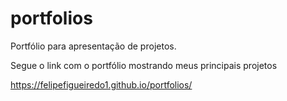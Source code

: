 # portfolios
Portfólio para apresentação de projetos.

Segue o link com o portfólio mostrando meus principais projetos 

https://felipefigueiredo1.github.io/portfolios/
